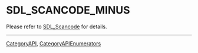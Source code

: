 # SDL_SCANCODE_MINUS

Please refer to [SDL_Scancode](SDL_Scancode) for details.

----
[CategoryAPI](CategoryAPI), [CategoryAPIEnumerators](CategoryAPIEnumerators)

